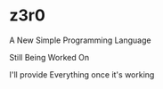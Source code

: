 # z3r0
A New Simple Programming Language



Still Being Worked On 

I'll provide Everything once it's working 

